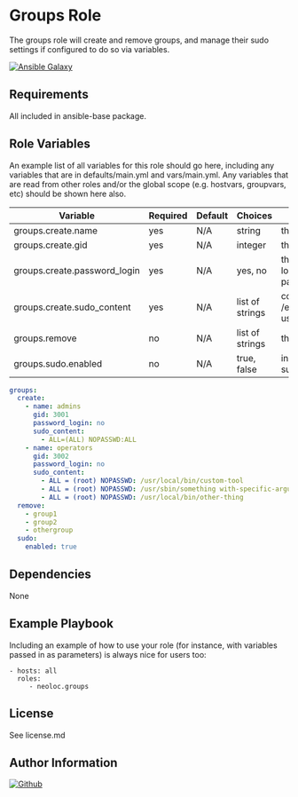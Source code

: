 Groups Role
=========

The groups role will create and remove groups, and manage their sudo settings if configured to do so via variables.

[![Ansible Galaxy](https://img.shields.io/badge/ansible--galaxy-neoloc.groups-blue.svg)](https://galaxy.ansible.com/neoloc/ansible-role-groups/)


Requirements
------------

All included in ansible-base package.

Role Variables
--------------

An example list of all variables for this role should go here, including any variables that are in defaults/main.yml and vars/main.yml. Any variables that are read from other roles and/or the global scope (e.g. hostvars, groupvars, etc) should be shown here also.

| Variable                | Required | Default | Choices                   | Comments                                 |
|-------------------------|----------|---------|---------------------------|------------------------------------------|
| groups.create.name      | yes      | N/A     | string                    | the group name                           |
| groups.create.gid       | yes      | N/A     | integer                   | the group id                             |
| groups.create.password_login | yes | N/A     | yes, no                   | the groups ability to login via ssh with as password |
| groups.create.sudo_content | yes   | N/A     | list of strings           | content to add to /etc/sudoers/groupname using a template |
| groups.remove           | no       | N/A     | list of strings           | the groups to remove                     |
| groups.sudo.enabled     | no       | N/A     | true, false               | install and configure sudo for groups    |

```yaml
groups:
  create:
    - name: admins
      gid: 3001
      password_login: no
      sudo_content:
        - ALL=(ALL) NOPASSWD:ALL
    - name: operators
      gid: 3002
      password_login: no
      sudo_content:
        - ALL = (root) NOPASSWD: /usr/local/bin/custom-tool
        - ALL = (root) NOPASSWD: /usr/sbin/something with-specific-arguments
        - ALL = (root) NOPASSWD: /usr/local/bin/other-thing
  remove:
    - group1
    - group2
    - othergroup
  sudo:
    enabled: true
```

Dependencies
------------

None

Example Playbook
----------------

Including an example of how to use your role (for instance, with variables passed in as parameters) is always nice for users too:

    - hosts: all
      roles:
         - neoloc.groups

License
-------

See license.md

Author Information
------------------

[![Github](https://img.shields.io/badge/Github-neoloc-blue.svg)](https://github.com/neoloc)
